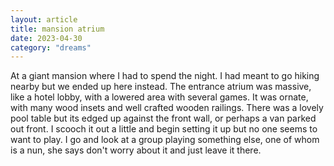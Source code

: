 ```yaml
---
layout: article
title: mansion atrium
date: 2023-04-30
category: "dreams"
---
```


At a giant mansion where I had to spend the night. I had meant to go hiking nearby but we ended up here instead. The entrance atrium was massive, like a hotel lobby, with a lowered area with several games. It was ornate, with many wood insets and well crafted wooden railings.
There was a lovely pool table but its edged up against the front wall, or perhaps a van parked out front. I scooch it out a little and begin setting it up but no one seems to want to play. I go and look at a group playing something else, one of whom is a nun, she says don't worry about it and just leave it there.
